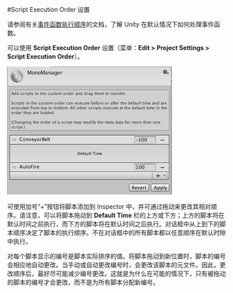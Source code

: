 #Script Execution Order 设置

请参阅有关[事件函数执行顺序](ExecutionOrder.html)的文档，了解 Unity 在默认情况下如何处理事件函数。

可以使用 __Script Execution Order__ 设置（菜单：__Edit &gt; Project Settings &gt; Script Execution Order__）。

![](../uploads/Main/ScriptExecSet.png) 

可使用加号“+”按钮将脚本添加到 Inspector 中，并可通过拖动来更改其相对顺序。请注意，可以将脚本拖动到 __Default Time__ 栏的上方或下方；上方的脚本将在默认时间之前执行，而下方的脚本将在默认时间之后执行。对话框中从上到下的脚本顺序决定了脚本的执行顺序。不在对话框中的所有脚本都以任意顺序在默认时隙中执行。

对每个脚本显示的编号是脚本实际排序的值。将脚本拖动到新位置时，脚本的编号会相应地自动更改。当手动或自动更改编号时，会更改该脚本的元文件。因此，更改顺序后，最好尽可能减少编号更改。这就是为什么在可能的情况下，只有被拖动的脚本的编号才会更改，而不是为所有脚本分配新编号。
